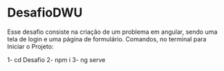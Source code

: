 # DesafioDWU
Esse desafio consiste na criação de um problema em angular, sendo uma tela de login e uma página de formulário.
Comandos, no terminal para Iniciar o Projeto:




1- cd Desafio
2- npm i
3- ng serve
